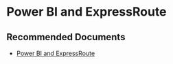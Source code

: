   <properties
	pageTitle="power bi and expressroute"
	description="power bi and expressroute"
	service="microsoft.PowerBIDedicated"
	resource="capacities"
	authors="pjfreitas"
	ms.author="pfreitas"	
	displayOrder="1080"
	selfHelpType="generic"
	supportTopicIds="32628129"
	productPesIds="16334"
	cloudEnvironments="public, MoonCake, fairfax, usnat, ussec" 
	articleId="01181bc2-40cf-435c-8d69-0d0e0f97bdd0"
	ownershipId="PowerBI_PowerBI"
/>

# Power BI and ExpressRoute

## **Recommended Documents**

* [Power BI and ExpressRoute](https://docs.microsoft.com/power-bi/service-admin-power-bi-expressroute)
